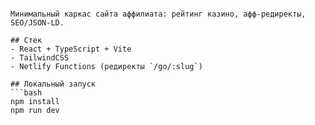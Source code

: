 ```# Casino Affiliate

Минимальный каркас сайта аффилиата: рейтинг казино, афф-редиректы, SEO/JSON-LD.

## Стек
- React + TypeScript + Vite
- TailwindCSS
- Netlify Functions (редиректы `/go/:slug`)

## Локальный запуск
```bash
npm install
npm run dev
